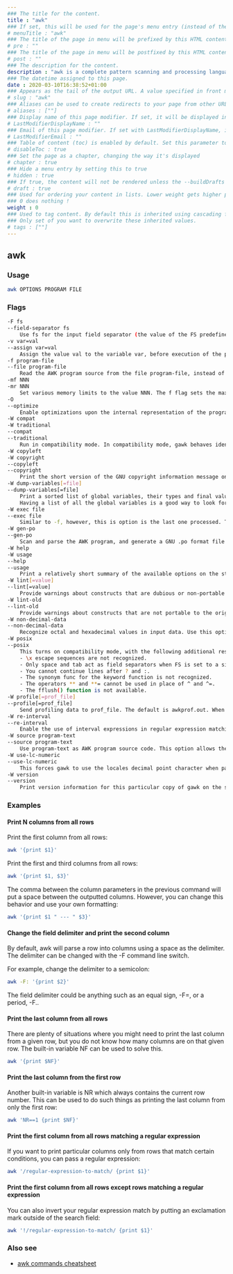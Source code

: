 ```yaml
---
### The title for the content.
title : "awk"
### If set, this will be used for the page's menu entry (instead of the `title` attribute)
# menuTitle : "awk"
### The title of the page in menu will be prefixed by this HTML content
# pre : ""
### The title of the page in menu will be postfixed by this HTML content
# post : ""
### The description for the content.
description : "awk is a complete pattern scanning and processing language, it is most commonly used as a Unix command-line filter to reformat the output of other commands."
### The datetime assigned to this page.
date : 2020-03-10T16:38:52+01:00
### Appears as the tail of the output URL. A value specified in front matter will override the segment of the URL based on the filename.
# slug : "awk"
### Aliases can be used to create redirects to your page from other URLs.
# aliases : [""]
### Display name of this page modifier. If set, it will be displayed in the footer.
# LastModifierDisplayName : ""
### Email of this page modifier. If set with LastModifierDisplayName, it will be displayed in the footer
# LastModifierEmail : ""
### Table of content (toc) is enabled by default. Set this parameter to true to disable it.
# disableToc : true
### Set the page as a chapter, changing the way it's displayed
# chapter : true
### Hide a menu entry by setting this to true
# hidden : true
### If true, the content will not be rendered unless the --buildDrafts flag is passed to the hugo command.
# draft : true
### Used for ordering your content in lists. Lower weight gets higher precedence. So content with lower weight will come first.
### 0 does nothing !
weight : 0
### Used to tag content. By default this is inherited using cascading from _index.md files
### Only set of you want to overwrite these inherited values.
# tags : [""]
---
```


## awk

### Usage

```bash
awk OPTIONS PROGRAM FILE
```

### Flags

```bash
-F fs
--field-separator fs
    Use fs for the input field separator (the value of the FS predefined variable).
-v var=val
--assign var=val
    Assign the value val to the variable var, before execution of the program begins. Such variable values are available to the BEGIN block of an AWK program.
-f program-file
--file program-file
    Read the AWK program source from the file program-file, instead of from the first command line argument. Multiple -f (or --file) options may be used.
-mf NNN
-mr NNN
    Set various memory limits to the value NNN. The f flag sets the maximum number of fields, and the r flag sets the maximum record size. These two flags and the -m option are from an earlier version of the Bell Laboratories research version of UNIX awk. They are ignored by gawk, since gawk has no pre-defined limits. (Current versions of the Bell Laboratories awk no longer accept them.)
-O
--optimize
    Enable optimizations upon the internal representation of the program. Currently, this includes just simple constant-folding. The gawk maintainer hopes to add additional optimizations over time.
-W compat
-W traditional
--compat
--traditional
    Run in compatibility mode. In compatibility mode, gawk behaves identically to UNIX awk; none of the GNU -specific extensions are recognized. The use of --traditional is preferred over the other forms of this option. See GNU EXTENSIONS, below, for more information.
-W copyleft
-W copyright
--copyleft
--copyright
    Print the short version of the GNU copyright information message on the standard output and exit successfully.
-W dump-variables[=file]
--dump-variables[=file]
    Print a sorted list of global variables, their types and final values to file. If no file is provided, gawk uses a file named awkvars.out in the current directory.
    Having a list of all the global variables is a good way to look for typographical errors in your programs. You would also use this option if you have a large program with a lot of functions, and you want to be sure that your functions dont inadvertently use global variables that you meant to be local. (This is a particularly easy mistake to make with simple variable names like i, j, and so on.)
-W exec file
--exec file
    Similar to -f, however, this is option is the last one processed. This should be used with #! scripts, particularly for CGI applications, to avoid passing in options or source code (!) on the command line from a URL. This option disables command-line variable assignments.
-W gen-po
--gen-po
    Scan and parse the AWK program, and generate a GNU .po format file on standard output with entries for all localizable strings in the program. The program itself is not executed. See the GNU gettext distribution for more information on .po files.
-W help
-W usage
--help
--usage
    Print a relatively short summary of the available options on the standard output. (Per the GNU Coding Standards, these options cause an immediate, successful exit.)
-W lint[=value]
--lint[=value]
    Provide warnings about constructs that are dubious or non-portable to other AWK implementations. With an optional argument of fatal, lint warnings become fatal errors. This may be drastic, but its use will certainly encourage the development of cleaner AWK programs. With an optional argument of invalid, only warnings about things that are actually invalid are issued. (This is not fully implemented yet.)
-W lint-old
--lint-old
    Provide warnings about constructs that are not portable to the original version of Unix awk.
-W non-decimal-data
--non-decimal-data
    Recognize octal and hexadecimal values in input data. Use this option with great caution!
-W posix
--posix
    This turns on compatibility mode, with the following additional restrictions:
    - \x escape sequences are not recognized.
    - Only space and tab act as field separators when FS is set to a single space, newline does not.
    - You cannot continue lines after ? and :.
    - The synonym func for the keyword function is not recognized.
    - The operators ** and **= cannot be used in place of ^ and ^=.
    - The fflush() function is not available.
-W profile[=prof_file]
--profile[=prof_file]
    Send profiling data to prof_file. The default is awkprof.out. When run with gawk, the profile is just a "pretty printed" version of the program. When run with pgawk, the profile contains execution counts of each statement in the program in the left margin and function call counts for each user-defined function.
-W re-interval
--re-interval
    Enable the use of interval expressions in regular expression matching (see Regular Expressions, below). Interval expressions were not traditionally available in the AWK language. The POSIX standard added them, to make awk and egrep consistent with each other. However, their use is likely to break old AWK programs, so gawk only provides them if they are requested with this option, or when --posix is specified.
-W source program-text
--source program-text
    Use program-text as AWK program source code. This option allows the easy intermixing of library functions (used via the -f and --file options) with source code entered on the command line. It is intended primarily for medium to large AWK programs used in shell scripts.
-W use-lc-numeric
--use-lc-numeric
    This forces gawk to use the locales decimal point character when parsing input data. Although the POSIX standard requires this behavior, and gawk does so when --posix is in effect, the default is to follow traditional behavior and use a period as the decimal point, even in locales where the period is not the decimal point character. This option overrides the default behavior, without the full draconian strictness of the --posix option.
-W version
--version
    Print version information for this particular copy of gawk on the standard output. This is useful mainly for knowing if the current copy of gawk on your system is up to date with respect to whatever the Free Software Foundation is distributing. This is also useful when reporting bugs. (Per the GNU Coding Standards, these options cause an immediate, successful exit.)
```

### Examples

#### Print N columns from all rows

Print the first column from all rows:

```bash
awk '{print $1}'
```

Print the first and third columns from all rows:

```bash
awk '{print $1, $3}'
```

The comma between the column parameters in the previous command will put a space between the outputted columns. However, you can change this behavior and use your own formatting:

```bash
awk '{print $1 " --- " $3}'
```

#### Change the field delimiter and print the second column

By default, awk will parse a row into columns using a space as the delimiter. The delimiter can be changed with the -F command line switch.

For example, change the delimiter to a semicolon:

```bash
awk -F: '{print $2}'
```

The field delimiter could be anything such as an equal sign, -F=, or a period, -F..

#### Print the last column from all rows

There are plenty of situations where you might need to print the last column from a given row, but you do not know how many columns are on that given row. The built-in variable NF can be used to solve this.

```bash
awk '{print $NF}'
```

#### Print the last column from the first row

Another built-in variable is NR which always contains the current row number. This can be used to do such things as printing the last column from only the first row:

```bash
awk 'NR==1 {print $NF}'
```

#### Print the first column from all rows matching a regular expression

If you want to print particular columns only from rows that match certain conditions, you can pass a regular expression:

```bash
awk '/regular-expression-to-match/ {print $1}'
```

#### Print the first column from all rows except rows matching a regular expression

You can also invert your regular expression match by putting an exclamation mark outside of the search field:

```bash
awk '!/regular-expression-to-match/ {print $1}'
```

### Also see

* [awk commands cheatsheet](https://thornelabs.net/posts/awk-commands-cheat-sheet.html)
